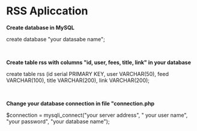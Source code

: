 <html>
<body>
  <h1>RSS Apliccation</h1>
  <p><b>Create database in MySQL</b></p>
  <p>create database "your datasabe name";</p><br>
  <p><b>Create table rss with columns "id, user, fees, title, link" in your database</b></p>
  <p>create table rss (id serial PRIMARY KEY, user VARCHAR(50), feed VARCHAR(100), title VARCHAR(200), link VARCHAR(200);</p><br>
  <p><b>Change your database connection in file "connection.php</b></p>
  <p>$connection = mysqli_connect("your server address", " your user name", "your password", "your database name");
</body>
</html>
